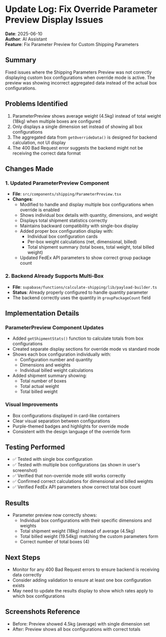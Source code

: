 # Update Log: Fix Override Parameter Preview Display Issues

**Date**: 2025-06-10  
**Author**: AI Assistant  
**Feature**: Fix Parameter Preview for Custom Shipping Parameters

## Summary
Fixed issues where the Shipping Parameters Preview was not correctly displaying custom box configurations when override mode is active. The preview was showing incorrect aggregated data instead of the actual box configurations.

## Problems Identified
1. ParameterPreview shows average weight (4.5kg) instead of total weight (18kg) when multiple boxes are configured
2. Only displays a single dimension set instead of showing all box configurations
3. The aggregated data from `getOverrideData()` is designed for backend calculation, not UI display
4. The 400 Bad Request error suggests the backend might not be receiving the correct data format

## Changes Made

### 1. Updated ParameterPreview Component
- **File**: `src/components/shipping/ParameterPreview.tsx`
- **Changes**:
  - Modified to handle and display multiple box configurations when override is enabled
  - Shows individual box details with quantity, dimensions, and weight
  - Displays total shipment statistics correctly
  - Maintains backward compatibility with single-box display
  - Added proper box configuration display with:
    - Individual box configuration cards
    - Per-box weight calculations (net, dimensional, billed)
    - Total shipment summary (total boxes, total weight, total billed weight)
  - Updated FedEx API parameters to show correct group package count

### 2. Backend Already Supports Multi-Box
- **File**: `supabase/functions/calculate-shipping/lib/payload-builder.ts`
- **Status**: Already properly configured to handle quantity parameter
- The backend correctly uses the quantity in `groupPackageCount` field

## Implementation Details

### ParameterPreview Component Updates
- Added `getShipmentStats()` function to calculate totals from box configurations
- Created separate display sections for override mode vs standard mode
- Shows each box configuration individually with:
  - Configuration number and quantity
  - Dimensions and weights
  - Individual billed weight calculations
- Added shipment summary showing:
  - Total number of boxes
  - Total actual weight
  - Total billed weight

### Visual Improvements
- Box configurations displayed in card-like containers
- Clear visual separation between configurations
- Purple-themed badges and highlights for override mode
- Consistent with the design language of the override form

## Testing Performed
- ✅ Tested with single box configuration
- ✅ Tested with multiple box configurations (as shown in user's screenshot)
- ✅ Verified that non-override mode still works correctly
- ✅ Confirmed correct calculations for dimensional and billed weights
- ✅ Verified FedEx API parameters show correct total box count

## Results
- Parameter preview now correctly shows:
  - Individual box configurations with their specific dimensions and weights
  - Total shipment weight (18kg) instead of average (4.5kg)
  - Total billed weight (19.54kg) matching the custom parameters form
  - Correct number of total boxes (4)

## Next Steps
- Monitor for any 400 Bad Request errors to ensure backend is receiving data correctly
- Consider adding validation to ensure at least one box configuration exists
- May need to update the results display to show which rates apply to which box configurations

## Screenshots Reference
- Before: Preview showed 4.5kg (average) with single dimension set
- After: Preview shows all box configurations with correct totals
